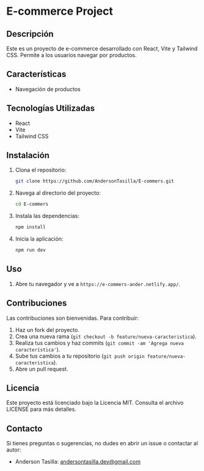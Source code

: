 # E-commerce Project

## Descripción
Este es un proyecto de e-commerce desarrollado con React, Vite y Tailwind CSS. Permite a los usuarios navegar por productos.

## Características
- Navegación de productos

## Tecnologías Utilizadas
- React
- Vite
- Tailwind CSS

## Instalación
1. Clona el repositorio:
    ```bash
    git clone https://github.com/AndersonTasilla/E-commers.git
    ```
2. Navega al directorio del proyecto:
    ```bash
    cd E-commers
    ```
3. Instala las dependencias:
    ```bash
    npm install
    ```
4. Inicia la aplicación:
    ```bash
    npm run dev
    ```

## Uso
1. Abre tu navegador y ve a `https://e-commers-ander.netlify.app/`.

## Contribuciones
Las contribuciones son bienvenidas. Para contribuir:
1. Haz un fork del proyecto.
2. Crea una nueva rama (`git checkout -b feature/nueva-caracteristica`).
3. Realiza tus cambios y haz commits (`git commit -am 'Agrega nueva característica'`).
4. Sube tus cambios a tu repositorio (`git push origin feature/nueva-caracteristica`).
5. Abre un pull request.

## Licencia
Este proyecto está licenciado bajo la Licencia MIT. Consulta el archivo LICENSE para más detalles.

## Contacto
Si tienes preguntas o sugerencias, no dudes en abrir un issue o contactar al autor:
- Anderson Tasilla: [andersontasilla.dev@gmail.com](mailto:andersontasilla.dev@gmail.com)